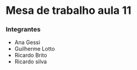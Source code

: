# Mesa de trabalho aula 11


### Integrantes

- Ana Gessi
- Guilherme Lotto 
- Ricardo Brito
- Ricardo silva

